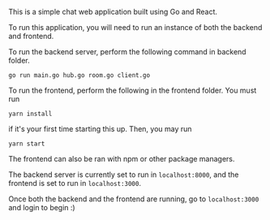 This is a simple chat web application built using Go and React.

To run this application, you will need to run an instance of both the backend and frontend.

To run the backend server, perform the following command in backend folder.

```
go run main.go hub.go room.go client.go
```

To run the frontend, perform the following in the frontend folder.
You must run
```
yarn install
```
if it's your first time starting this up. Then, you may run

```
yarn start
```

The frontend can also be ran with npm or other package managers.

The backend server is currently set to run in `localhost:8000`, and the frontend is set to run in `localhost:3000`.

Once both the backend and the frontend are running, go to `localhost:3000` and login to begin :)